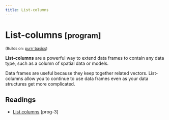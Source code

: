 ```yaml
---
title: List-columns
---
```


<!-- Generated automatically from list-cols.yml. Do not edit by hand -->

# List-columns <small class='program'>[program]</small>
<small>(Builds on: [purrr basics](purrr-basics.md))</small>

**List-columns** are a powerful way to extend data frames to contain any
data type, such as a column of spatial data or models.

Data frames are useful because they keep together related vectors.
List-columns allow you to continue to use data frames even as your data
structures get more complicated.

## Readings

  * [List columns](https://dcl-prog.stanford.edu/list-columns.html) [prog-3]


